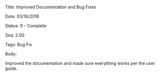 Title:  Improved Documentation and Bug Fixes

Date:   03/16/2016

Status: 9 - Complete

Seq:    2.00

Tags:   Bug Fix

Body:   
 
Improved the documentation and made sure everything works per the user guide.


